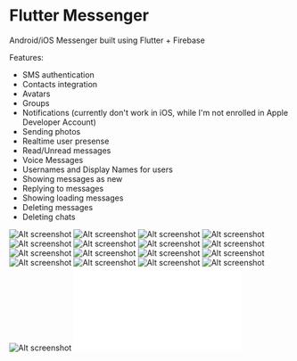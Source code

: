 # Flutter Messenger 

Android/iOS Messenger built using Flutter + Firebase

Features:
- SMS authentication 
- Contacts integration
- Avatars
- Groups
- Notifications (currently don't work in iOS, while I'm not enrolled in Apple Developer Account)
- Sending photos 
- Realtime user presense 
- Read/Unread messages 
- Voice Messages
- Usernames and Display Names for users 
- Showing messages as new 
- Replying to messages 
- Showing loading messages
- Deleting messages 
- Deleting chats 

![Alt screenshot](/example_screenshots/phone_auth_screen.png)
![Alt screenshot](/example_screenshots/otp_screen.png)
![Alt screenshot](/example_screenshots/enter_name.png)
![Alt screenshot](/example_screenshots/new_chat.png)
![Alt screenshot](/example_screenshots/username_search)
![Alt screenshot](/example_screenshots/profile_screen.png)
![Alt screenshot](/example_screenshots/profile_screen_with_avatar.png) 
![Alt screenshot](/example_screenshots/chat.png)
![Alt screenshot](/example_screenshots/full_screen_image.png)
![Alt screenshot](/example_screenshots/another_user_profile.png)
![Alt screenshot](/example_screenshots/new_group.png)
![Alt screenshot](/example_screenshots/message_options.png)
![Alt screenshot](/example_screenshots/forwarded_message.png)
![Alt screenshot](/example_screenshots/group_screen.png)
![Alt screenshot](/example_screenshots/deleting_members.png)
![Alt screenshot](/example_screenshots/adding_members.png)
![Alt screenshot](/example_screenshots/deleting_chats.png)
![Alt screenshot](/example_screenshots/home_screen.dart)
